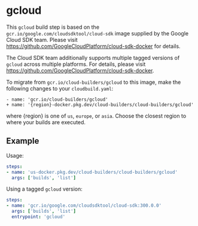 # gcloud

This `gcloud` build step is based on the
`gcr.io/google.com/cloudsdktool/cloud-sdk` image supplied by the Google Cloud
SDK team.  Please visit https://github.com/GoogleCloudPlatform/cloud-sdk-docker
for details.

The Cloud SDK team additionally supports multiple tagged versions of `gcloud`
across multiple platforms. For details, please visit
https://github.com/GoogleCloudPlatform/cloud-sdk-docker.

To migrate from `gcr.io/cloud-builders/gcloud` to this image, make the following
changes to your `cloudbuild.yaml`:

```
- name: 'gcr.io/cloud-builders/gcloud'
+ name: '{region}-docker.pkg.dev/cloud-builders/cloud-builders/gcloud'
```

where {region} is one of `us`, `europe`, or `asia`. Choose the closest region to
where your builds are executed.

## Example

Usage:

```yaml
steps:
- name: 'us-docker.pkg.dev/cloud-builders/cloud-builders/gcloud'
  args: ['builds', 'list']
```

Using a tagged `gcloud` version:
```yaml
steps:
- name: 'gcr.io/google.com/cloudsdktool/cloud-sdk:300.0.0'
  args: ['builds', 'list']
  entrypoint: 'gcloud'
```
